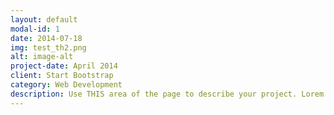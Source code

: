 ```yaml
---
layout: default
modal-id: 1
date: 2014-07-18
img: test_th2.png
alt: image-alt
project-date: April 2014
client: Start Bootstrap
category: Web Development
description: Use THIS area of the page to describe your project. Lorem ipsum dolor sit amet, consectetur adipisicing elit. Mollitia neque assumenda ipsam nihil, molestias magnam, recusandae quos quis inventore quisquam velit asperiores, vitae? Reprehenderit soluta, eos quod consequuntur itaque. Nam.
---
```

